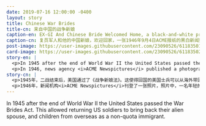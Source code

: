 ```yaml
---
date: 2019-07-16 12:00:00 -0400
layout: story
title: Chinese War Brides
title-cn: 来自中国的战争新娘
caption-en: EX-GI And Chinese Bride Welcomed Home, a black-and-white press photo taken by ACME, a newspaper firm on Sept.<br>4th , 1946, Courtesy of Roy Delbyck, Museum of Chinese in America (MOCA) Collection
caption-cn: 复员军人和他的中国新娘，欢迎回家，一张1946年9月4日ACME报纸的黑白新闻照片, Roy Delbyck捐赠，美国华<br>人博物馆（MOCA）馆藏
post-image: https://user-images.githubusercontent.com/23090526/61183501-17c53b00-a610-11e9-89e5-45ebf18ac074.jpg
card-image: https://user-images.githubusercontent.com/23090526/61183502-18f66800-a610-11e9-8f97-7bb98227afe4.jpg
story-en: |
  <p>In 1945 after the end of World War II the United States passed the War Brides Act. This allowed returning US soldiers to bring back their alien spouse, and children from overseas as a non-quota immigrant. This act would remain in effect for 3 years and seeing more than 100,000 people enter the US under the act.</p>
  <p>In 1946, news agency <i>ACME Newspictures</i> published a photograph depicting a young former GI introducing his new wife, who was Chinese, to his parents. Frank H. Rathbone (22) and Wu Shih-San Rathbone (21) met and married the previous year when Frank was stationed with the U.S. Army in China. While Frank was “expecting the worse” when he brought Wu Shih-San to his parents’ home in Queens, NY, the accompanying story notes that the newlyweds were “pleasantly surprised by the warm welcome they accorded her.”</p>
story-cn: |
  <p>1945年，二战结束后，美国通过了《战争新娘法》。这使得回国的美国士兵可以从海外带回他们的外籍配偶和子女，并不占用移民配额。该法案持续了3年，有超过10万人受益于该法案进入美国。</p>
  <p>1946年，新闻机构<i>ACME Newspictures</i>刊登了一张照片，照片中，一名年轻的复员美国士兵向他的父母介绍他的新婚中国妻子。Frank H. Rathbone（22岁）和Wu Shih-San Rathbone（21岁）是在前一年Frank跟随美国军队驻扎在中国时相识并结婚的。当Frank 把Wu Shih-San 带回他位于纽约皇后区的父母家时，Frank原本“做了最坏的打算”，但接下来的情况却使得这对新婚夫妇“对她所受到的热烈欢迎而感到惊喜。”</p>
---
```

In 1945 after the end of World War II the United States passed the War Brides Act. This allowed returning US soldiers to bring back their alien spouse, and children from overseas as a non-quota immigrant.
